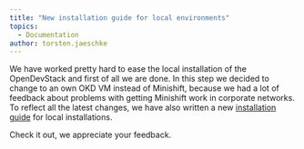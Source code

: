 ```yaml
---
title: "New installation guide for local environments"
topics:
  - Documentation
author: torsten.jaeschke
---
```

We have worked pretty hard to ease the local installation of the OpenDevStack and first of all we are done.
In this step we decided to change to an own OKD VM instead of Minishift, because we had a lot of feedback about problems with getting Minishift work in corporate networks.
To reflect all the latest changes, we have also written a new [installation guide](https://www.opendevstack.org/ods-documentation/common/latest/getting-started/local-install.html) for local installations.

Check it out, we appreciate your feedback. 
